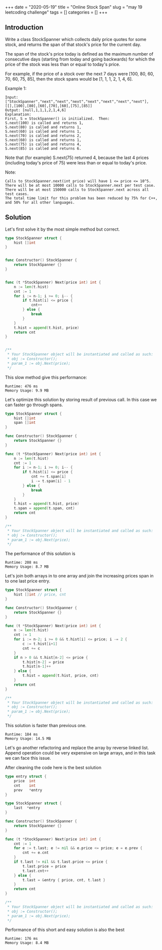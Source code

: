 +++
date = "2020-05-19"
title = "Online Stock Span"
slug = "may 19 leetcoding challenge"
tags = []
categories = []
+++

## Introduction

Write a class StockSpanner which collects daily price quotes for some stock, and returns the span of that stock's price for the current day.

The span of the stock's price today is defined as the maximum number of consecutive days (starting from today and going backwards) for which the price of the stock was less than or equal to today's price.

For example, if the price of a stock over the next 7 days were [100, 80, 60, 70, 60, 75, 85], then the stock spans would be [1, 1, 1, 2, 1, 4, 6].



Example 1:
```
Input: ["StockSpanner","next","next","next","next","next","next","next"], [[],[100],[80],[60],[70],[60],[75],[85]]
Output: [null,1,1,1,2,1,4,6]
Explanation:
First, S = StockSpanner() is initialized.  Then:
S.next(100) is called and returns 1,
S.next(80) is called and returns 1,
S.next(60) is called and returns 1,
S.next(70) is called and returns 2,
S.next(60) is called and returns 1,
S.next(75) is called and returns 4,
S.next(85) is called and returns 6.
```

Note that (for example) S.next(75) returned 4, because the last 4 prices
(including today's price of 75) were less than or equal to today's price.


Note:
```
Calls to StockSpanner.next(int price) will have 1 <= price <= 10^5.
There will be at most 10000 calls to StockSpanner.next per test case.
There will be at most 150000 calls to StockSpanner.next across all test cases.
The total time limit for this problem has been reduced by 75% for C++, and 50% for all other languages.
```

## Solution

Let's first solve it by the most simple method but correct.

``` go
type StockSpanner struct {
    hist []int
}


func Constructor() StockSpanner {
    return StockSpanner {}
}


func (t *StockSpanner) Next(price int) int {
    n := len(t.hist)
    cnt := 1
    for i := n-1; i >= 0; i-- {
        if t.hist[i] <= price {
            cnt++
        } else {
            break
        }
    }
    t.hist = append(t.hist, price)
    return cnt
}


/**
 * Your StockSpanner object will be instantiated and called as such:
 * obj := Constructor();
 * param_1 := obj.Next(price);
 */
```

This slow method give this performance:
```
Runtime: 476 ms
Memory Usage: 9.9 MB
```

Let's optimize this solution by storing result of previous call.
In this case we can faster go through spans.

``` go
type StockSpanner struct {
    hist []int
    span []int
}

func Constructor() StockSpanner {
    return StockSpanner {}
}

func (t *StockSpanner) Next(price int) int {
    n := len(t.hist)
    cnt := 1
    for i := n-1; i >= 0; i-- {
        if t.hist[i] <= price {
            cnt += t.span[i]
            i -= t.span[i] - 1
        } else {
            break
        }
    }
    t.hist = append(t.hist, price)
    t.span = append(t.span, cnt)
    return cnt
}

/**
 * Your StockSpanner object will be instantiated and called as such:
 * obj := Constructor();
 * param_1 := obj.Next(price);
 */
```

The performance of this solution is

```
Runtime: 208 ms
Memory Usage: 8.7 MB
```


Let's join both arrays in to one array and join the increasing prices span in to one last price entry.

``` go
type StockSpanner struct {
    hist []int // price, cnt
}

func Constructor() StockSpanner {
    return StockSpanner {}
}

func (t *StockSpanner) Next(price int) int {
    n := len(t.hist)
    cnt := 1
    for i := n-2; i >= 0 && t.hist[i] <= price; i -= 2 {
        c := t.hist[i+1]
        cnt += c
    }
    if n > 0 && t.hist[n-2] <= price {
        t.hist[n-2] = price
        t.hist[n-1]++
    } else {    
        t.hist = append(t.hist, price, cnt)
    }
    return cnt
}

/**
 * Your StockSpanner object will be instantiated and called as such:
 * obj := Constructor();
 * param_1 := obj.Next(price);
 */
```

This solution is faster than previous one.

```
Runtime: 184 ms
Memory Usage: 14.5 MB
```

Let's go another refactoring and replace the array by reverse linked list.
Append operation could be very expensive on large arrays, and in this task we can face this issue.

After cleaning the code here is the best solution

``` go
type entry struct {
    price  int
    cnt    int
    prev   *entry
}

type StockSpanner struct {
    last  *entry
}

func Constructor() StockSpanner {
    return StockSpanner {}
}

func (t *StockSpanner) Next(price int) int {
    cnt := 1
    for e := t.last; e != nil && e.price <= price; e = e.prev {
        cnt += e.cnt
    }
    if t.last != nil && t.last.price <= price {
        t.last.price = price
        t.last.cnt++
    } else {
        t.last = &entry { price, cnt, t.last }
    }
    return cnt
}

/**
 * Your StockSpanner object will be instantiated and called as such:
 * obj := Constructor();
 * param_1 := obj.Next(price);
 */
```

Performance of this short and easy solution is also the best

```
Runtime: 176 ms
Memory Usage: 8.4 MB
```
